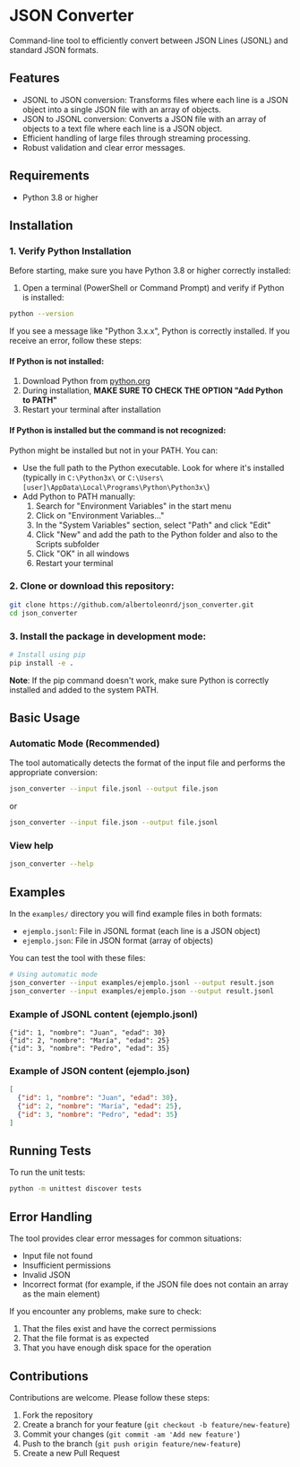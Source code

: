 # JSON Converter

Command-line tool to efficiently convert between JSON Lines (JSONL) and standard JSON formats.

## Features

- JSONL to JSON conversion: Transforms files where each line is a JSON object into a single JSON file with an array of objects.
- JSON to JSONL conversion: Converts a JSON file with an array of objects to a text file where each line is a JSON object.
- Efficient handling of large files through streaming processing.
- Robust validation and clear error messages.

## Requirements

- Python 3.8 or higher

## Installation

### 1. Verify Python Installation

Before starting, make sure you have Python 3.8 or higher correctly installed:

1. Open a terminal (PowerShell or Command Prompt) and verify if Python is installed:

```bash
python --version
```

If you see a message like "Python 3.x.x", Python is correctly installed. If you receive an error, follow these steps:

#### If Python is not installed:

1. Download Python from [python.org](https://www.python.org/downloads/)
2. During installation, **MAKE SURE TO CHECK THE OPTION "Add Python to PATH"**
3. Restart your terminal after installation

#### If Python is installed but the command is not recognized:

Python might be installed but not in your PATH. You can:

- Use the full path to the Python executable. Look for where it's installed (typically in `C:\Python3x\` or `C:\Users\[user]\AppData\Local\Programs\Python\Python3x\`)
- Add Python to PATH manually:
  1. Search for "Environment Variables" in the start menu
  2. Click on "Environment Variables..."
  3. In the "System Variables" section, select "Path" and click "Edit"
  4. Click "New" and add the path to the Python folder and also to the Scripts subfolder
  5. Click "OK" in all windows
  6. Restart your terminal

### 2. Clone or download this repository:

```bash
git clone https://github.com/albertoleonrd/json_converter.git
cd json_converter
```

### 3. Install the package in development mode:

```bash
# Install using pip
pip install -e .
```

**Note**: If the pip command doesn't work, make sure Python is correctly installed and added to the system PATH.

## Basic Usage

### Automatic Mode (Recommended)

The tool automatically detects the format of the input file and performs the appropriate conversion:

```bash
json_converter --input file.jsonl --output file.json
```

or

```bash
json_converter --input file.json --output file.jsonl
```

### View help

```bash
json_converter --help
```

## Examples

In the `examples/` directory you will find example files in both formats:

- `ejemplo.jsonl`: File in JSONL format (each line is a JSON object)
- `ejemplo.json`: File in JSON format (array of objects)

You can test the tool with these files:

```bash
# Using automatic mode
json_converter --input examples/ejemplo.jsonl --output result.json
json_converter --input examples/ejemplo.json --output result.jsonl
```

### Example of JSONL content (ejemplo.jsonl)

```
{"id": 1, "nombre": "Juan", "edad": 30}
{"id": 2, "nombre": "María", "edad": 25}
{"id": 3, "nombre": "Pedro", "edad": 35}
```

### Example of JSON content (ejemplo.json)

```json
[
  {"id": 1, "nombre": "Juan", "edad": 30},
  {"id": 2, "nombre": "María", "edad": 25},
  {"id": 3, "nombre": "Pedro", "edad": 35}
]
```

## Running Tests

To run the unit tests:

```bash
python -m unittest discover tests
```

## Error Handling

The tool provides clear error messages for common situations:

- Input file not found
- Insufficient permissions
- Invalid JSON
- Incorrect format (for example, if the JSON file does not contain an array as the main element)

If you encounter any problems, make sure to check:

1. That the files exist and have the correct permissions
2. That the file format is as expected
3. That you have enough disk space for the operation

## Contributions

Contributions are welcome. Please follow these steps:

1. Fork the repository
2. Create a branch for your feature (`git checkout -b feature/new-feature`)
3. Commit your changes (`git commit -am 'Add new feature'`)
4. Push to the branch (`git push origin feature/new-feature`)
5. Create a new Pull Request